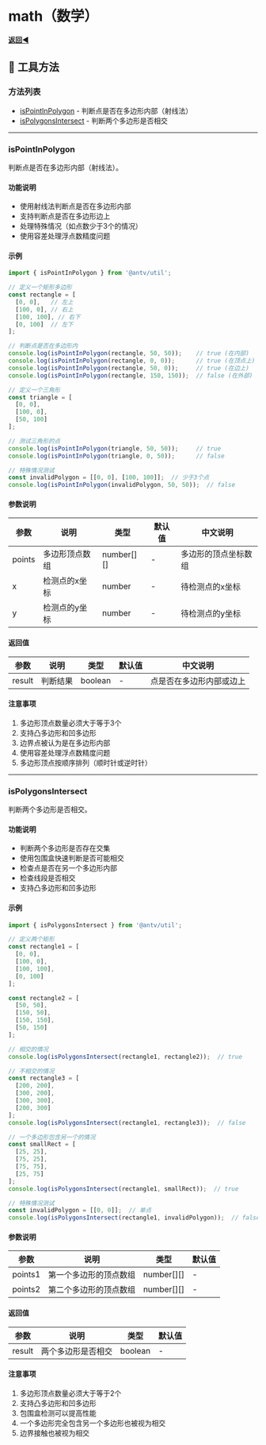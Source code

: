 # math（数学）

**[返回◀️](../../README.zh-CN.md)**

## 📒 工具方法

### 方法列表

- [isPointInPolygon](#ispointinpolygon) - 判断点是否在多边形内部（射线法）
- [isPolygonsIntersect](#ispolygonsintersect) - 判断两个多边形是否相交

<hr>

### isPointInPolygon

判断点是否在多边形内部（射线法）。

#### 功能说明

- 使用射线法判断点是否在多边形内部
- 支持判断点是否在多边形边上
- 处理特殊情况（如点数少于3个的情况）
- 使用容差处理浮点数精度问题

#### 示例

```ts
import { isPointInPolygon } from '@antv/util';

// 定义一个矩形多边形
const rectangle = [
  [0, 0],   // 左上
  [100, 0], // 右上
  [100, 100], // 右下
  [0, 100]  // 左下
];

// 判断点是否在多边形内
console.log(isPointInPolygon(rectangle, 50, 50));    // true (在内部)
console.log(isPointInPolygon(rectangle, 0, 0));      // true (在顶点上)
console.log(isPointInPolygon(rectangle, 50, 0));     // true (在边上)
console.log(isPointInPolygon(rectangle, 150, 150));  // false (在外部)

// 定义一个三角形
const triangle = [
  [0, 0],
  [100, 0],
  [50, 100]
];

// 测试三角形的点
console.log(isPointInPolygon(triangle, 50, 50));     // true
console.log(isPointInPolygon(triangle, 0, 50));      // false

// 特殊情况测试
const invalidPolygon = [[0, 0], [100, 100]];  // 少于3个点
console.log(isPointInPolygon(invalidPolygon, 50, 50));  // false
```

#### 参数说明

| 参数 | 说明 | 类型 | 默认值 | 中文说明 |
|---------|------|------|---------|----------|
| points | 多边形顶点数组 | number[][] | - | 多边形的顶点坐标数组 |
| x | 检测点的x坐标 | number | - | 待检测点的x坐标 |
| y | 检测点的y坐标 | number | - | 待检测点的y坐标 |

#### 返回值

| 参数 | 说明 | 类型 | 默认值 | 中文说明 |
|---------|------|------|---------|----------|
| result | 判断结果 | boolean | - | 点是否在多边形内部或边上 |

#### 注意事项

1. 多边形顶点数量必须大于等于3个
2. 支持凸多边形和凹多边形
3. 边界点被认为是在多边形内部
4. 使用容差处理浮点数精度问题
5. 多边形顶点按顺序排列（顺时针或逆时针）

<hr>

### isPolygonsIntersect

判断两个多边形是否相交。

#### 功能说明

- 判断两个多边形是否存在交集
- 使用包围盒快速判断是否可能相交
- 检查点是否在另一个多边形内部
- 检查线段是否相交
- 支持凸多边形和凹多边形

#### 示例

```ts
import { isPolygonsIntersect } from '@antv/util';

// 定义两个矩形
const rectangle1 = [
  [0, 0],
  [100, 0],
  [100, 100],
  [0, 100]
];

const rectangle2 = [
  [50, 50],
  [150, 50],
  [150, 150],
  [50, 150]
];

// 相交的情况
console.log(isPolygonsIntersect(rectangle1, rectangle2));  // true

// 不相交的情况
const rectangle3 = [
  [200, 200],
  [300, 200],
  [300, 300],
  [200, 300]
];
console.log(isPolygonsIntersect(rectangle1, rectangle3));  // false

// 一个多边形包含另一个的情况
const smallRect = [
  [25, 25],
  [75, 25],
  [75, 75],
  [25, 75]
];
console.log(isPolygonsIntersect(rectangle1, smallRect));  // true

// 特殊情况测试
const invalidPolygon = [[0, 0]];  // 单点
console.log(isPolygonsIntersect(rectangle1, invalidPolygon));  // false
```

#### 参数说明

| 参数 | 说明 | 类型 | 默认值 |
|---------|------|------|---------|
| points1 | 第一个多边形的顶点数组 | number[][] | - |
| points2 | 第二个多边形的顶点数组 | number[][] | - |

#### 返回值

| 参数 | 说明 | 类型 | 默认值 |
|---------|------|------|---------|
| result | 两个多边形是否相交 | boolean | - |

#### 注意事项

1. 多边形顶点数量必须大于等于2个
2. 支持凸多边形和凹多边形
3. 包围盒检测可以提高性能
4. 一个多边形完全包含另一个多边形也被视为相交
5. 边界接触也被视为相交
